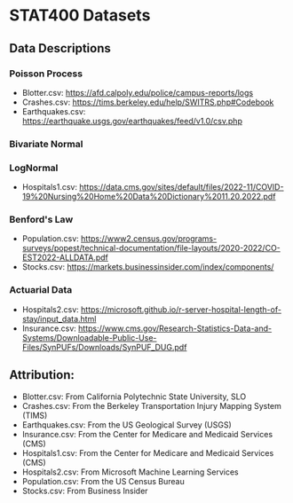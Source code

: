 # STAT400 Datasets

## Data Descriptions

### Poisson Process

 - Blotter.csv: https://afd.calpoly.edu/police/campus-reports/logs
 - Crashes.csv: https://tims.berkeley.edu/help/SWITRS.php#Codebook
 - Earthquakes.csv: https://earthquake.usgs.gov/earthquakes/feed/v1.0/csv.php
       

### Bivariate Normal

### LogNormal

 - Hospitals1.csv: https://data.cms.gov/sites/default/files/2022-11/COVID-19%20Nursing%20Home%20Data%20Dictionary%2011.20.2022.pdf

### Benford's Law

 - Population.csv: https://www2.census.gov/programs-surveys/popest/technical-documentation/file-layouts/2020-2022/CO-EST2022-ALLDATA.pdf
 - Stocks.csv: https://markets.businessinsider.com/index/components/

### Actuarial Data

 - Hospitals2.csv: https://microsoft.github.io/r-server-hospital-length-of-stay/input_data.html
 - Insurance.csv: https://www.cms.gov/Research-Statistics-Data-and-Systems/Downloadable-Public-Use-Files/SynPUFs/Downloads/SynPUF_DUG.pdf

## Attribution:

 - Blotter.csv: From California Polytechnic State University, SLO
 - Crashes.csv: From the Berkeley Transportation Injury Mapping System (TIMS)
 - Earthquakes.csv: From the US Geological Survey (USGS)
 - Insurance.csv: From the Center for Medicare and Medicaid Services (CMS)
 - Hospitals1.csv: From the Center for Medicare and Medicaid Services (CMS)
 - Hospitals2.csv: From Microsoft Machine Learning Services
 - Population.csv: From the US Census Bureau
 - Stocks.csv: From Business Insider
